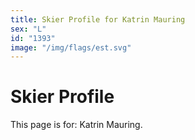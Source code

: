 ```yaml
---
title: Skier Profile for Katrin Mauring
sex: "L"
id: "1393"
image: "/img/flags/est.svg" 
---
```


# Skier Profile

This page is for: Katrin Mauring.
    
